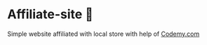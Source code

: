 # Affiliate-site :money_mouth_face:                                                                                                                                      
Simple website affiliated with local store
 with help of <a href="http://johnelder.com/">Codemy.com</a>

